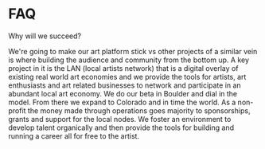 # FAQ

Why will we succeed?

We're going to make our art platform stick vs other projects of a similar vein is where building the audience and community from the bottom up. A key project in it is the LAN (local artists network) that is a digital overlay of existing real world art economies and we provide the tools for artists, art enthusiasts and art related businesses to network and participate in an abundant local art economy. We do our beta in Boulder and dial in the model. From there we expand to Colorado and in time the world. As a non-profit the money made through operations goes majority to sponsorships, grants and support for the local nodes. We foster an environment to develop talent organically and then provide the tools for building and running a career all for free to the artist.